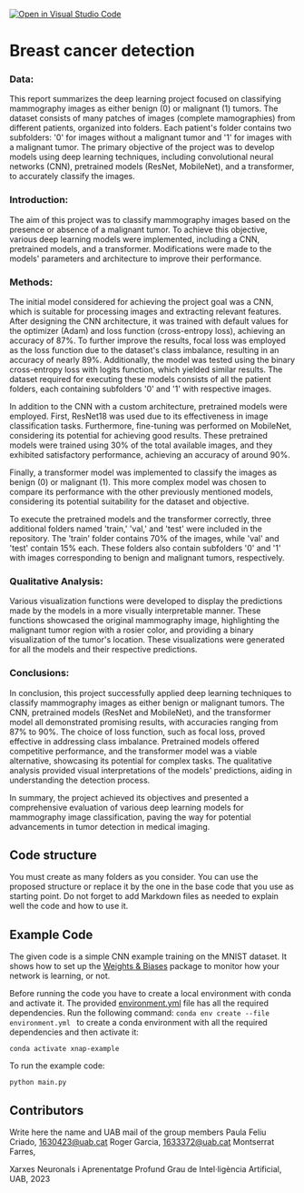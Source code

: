 [![Open in Visual Studio Code](https://classroom.github.com/assets/open-in-vscode-718a45dd9cf7e7f842a935f5ebbe5719a5e09af4491e668f4dbf3b35d5cca122.svg)](https://classroom.github.com/online_ide?assignment_repo_id=11110470&assignment_repo_type=AssignmentRepo)
#  Breast cancer detection
### Data:
This report summarizes the deep learning project focused on classifying mammography images as either benign (0) or malignant (1) tumors. The dataset consists of many patches of images (complete mamographies) from different patients, organized into folders. Each patient's folder contains two subfolders: '0' for images without a malignant tumor and '1' for images with a malignant tumor. The primary objective of the project was to develop models using deep learning techniques, including convolutional neural networks (CNN), pretrained models (ResNet, MobileNet), and a transformer, to accurately classify the images.

### Introduction:
The aim of this project was to classify mammography images based on the presence or absence of a malignant tumor. To achieve this objective, various deep learning models were implemented, including a CNN, pretrained models, and a transformer. Modifications were made to the models' parameters and architecture to improve their performance.

### Methods:
The initial model considered for achieving the project goal was a CNN, which is suitable for processing images and extracting relevant features. After designing the CNN architecture, it was trained with default values for the optimizer (Adam) and loss function (cross-entropy loss), achieving an accuracy of 87%. To further improve the results, focal loss was employed as the loss function due to the dataset's class imbalance, resulting in an accuracy of nearly 89%. Additionally, the model was tested using the binary cross-entropy loss with logits function, which yielded similar results. The dataset required for executing these models consists of all the patient folders, each containing subfolders '0' and '1' with respective images.

In addition to the CNN with a custom architecture, pretrained models were employed. First, ResNet18 was used due to its effectiveness in image classification tasks. Furthermore, fine-tuning was performed on MobileNet, considering its potential for achieving good results. These pretrained models were trained using 30% of the total available images, and they exhibited satisfactory performance, achieving an accuracy of around 90%.

Finally, a transformer model was implemented to classify the images as benign (0) or malignant (1). This more complex model was chosen to compare its performance with the other previously mentioned models, considering its potential suitability for the dataset and objective.

To execute the pretrained models and the transformer correctly, three additional folders named 'train,' 'val,' and 'test' were included in the repository. The 'train' folder contains 70% of the images, while 'val' and 'test' contain 15% each. These folders also contain subfolders '0' and '1' with images corresponding to benign and malignant tumors, respectively.

### Qualitative Analysis:
Various visualization functions were developed to display the predictions made by the models in a more visually interpretable manner. These functions showcased the original mammography image, highlighting the malignant tumor region with a rosier color, and providing a binary visualization of the tumor's location. These visualizations were generated for all the models and their respective predictions.

### Conclusions:
In conclusion, this project successfully applied deep learning techniques to classify mammography images as either benign or malignant tumors. The CNN, pretrained models (ResNet and MobileNet), and the transformer model all demonstrated promising results, with accuracies ranging from 87% to 90%. The choice of loss function, such as focal loss, proved effective in addressing class imbalance. Pretrained models offered competitive performance, and the transformer model was a viable alternative, showcasing its potential for complex tasks. The qualitative analysis provided visual interpretations of the models' predictions, aiding in understanding the detection process.

In summary, the project achieved its objectives and presented a comprehensive evaluation of various deep learning models for mammography image classification, paving the way for potential advancements in tumor detection in medical imaging.



## Code structure
You must create as many folders as you consider. You can use the proposed structure or replace it by the one in the base code that you use as starting point. Do not forget to add Markdown files as needed to explain well the code and how to use it.


## Example Code
The given code is a simple CNN example training on the MNIST dataset. It shows how to set up the [Weights & Biases](https://wandb.ai/site)  package to monitor how your network is learning, or not.

Before running the code you have to create a local environment with conda and activate it. The provided [environment.yml](https://github.com/DCC-UAB/XNAP-Project/environment.yml) file has all the required dependencies. Run the following command: ``conda env create --file environment.yml `` to create a conda environment with all the required dependencies and then activate it:
```
conda activate xnap-example
```

To run the example code:
```
python main.py
```



## Contributors
Write here the name and UAB mail of the group members
Paula Feliu Criado, 1630423@uab.cat
Roger Garcia, 1633372@uab.cat
Montserrat Farres,

Xarxes Neuronals i Aprenentatge Profund
Grau de Intel·ligència Artificial, 
UAB, 2023
